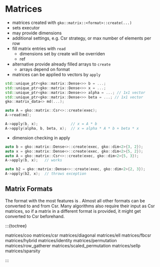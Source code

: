 # Matrices


- matrices created with `gko::matrix::<format>::create(...)`
- sets executor
- may provide dimensions
- additional settings, e.g. Csr strategy, or max number of elements per row
- fill matrix entries with `read`
  - dimensions set by create will be overriden 
  - ref [](matrices/matrix_data.md)
- alternative provide already filled arrays to `create`
  - arrays depend on format
- matrices can be applied to vectors by `apply`

```c++
std::unique_ptr<gko::matrix::Dense<>> b = ...;
std::unique_ptr<gko::matrix::Dense<>> x = ...;
std::unique_ptr<gko::matrix::Dense<>> alpha = ...; // 1x1 vector
std::unique_ptr<gko::matrix::Dense<>> beta = ...; // 1x1 vector
gko::matrix_data<> md(...);

auto A = gko::matrix::Csr<>::create(exec);
A->read(md);

A->apply(b, x);               // x = A * b
A->apply(alpha, b, beta, x);  // x = alpha * A * b + beta * x
```

- dimension checking in apply

```c++
auto b = gko::matrix::Dense<>::create(exec, gko::dim<2>{3, 2});
auto x = gko::matrix::Dense<>::create(exec, gko::dim<2>{5, 2});
auto A = gko::matrix::Csr<>::create(exec, gko::dim<2>{5, 3});
A->apply(b, x);   // works

auto b2 = gko::matrix::Dense<>::create(exec, gko::dim<2>{2, 3});
A->apply(b2, x);  // throws exception
```

## Matrix Formats

The format with the most features is [](matrices/csr.md).
Almost all other formats can be converted to and from Csr.
Many algorithms also require their input as Csr matrices, so if a matrix in a different format is provided, 
it might get converted to Csr beforehand.

:::{toctree}

matrices/coo
matrices/csr
matrices/diagonal
matrices/ell
matrices/fbcsr
matrices/hybrid
matrices/identity
matrices/permutation
matrices/row_gatherer
matrices/scaled_permutation
matrices/sellp
matrices/sparsity

:::